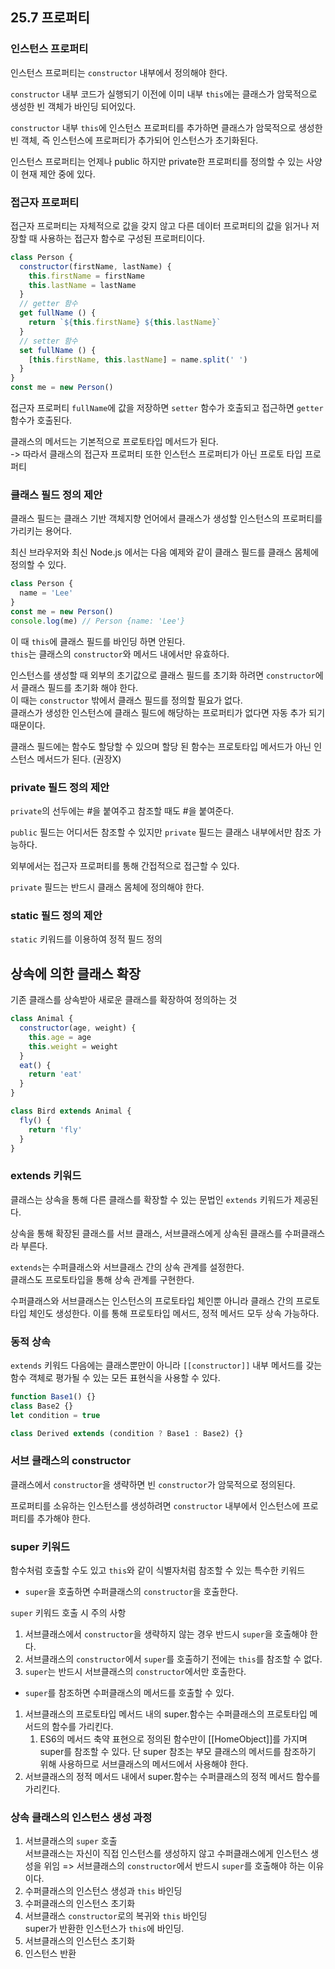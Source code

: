 ## 25.7 프로퍼티

### 인스턴스 프로퍼티

인스턴스 프로퍼티는 `constructor` 내부에서 정의해야 한다.

`constructor` 내부 코드가 실행되기 이전에 이미 내부 `this`에는 클래스가 암묵적으로 생성한 빈 객체가 바인딩 되어있다.

`constructor` 내부 `this`에 인스턴스 프로퍼티를 추가하면 클래스가 암묵적으로 생성한 빈 객체, 즉 인스턴스에 프로퍼티가 추가되어 인스턴스가 초기화된다.

인스턴스 프로퍼티는 언제나 public 하지만 private한 프로퍼티를 정의할 수 있는 사양이 현재 제안 중에 있다.

### 접근자 프로퍼티

접근자 프로퍼티는 자체적으로 값을 갖지 않고 다른 데이터 프로퍼티의 값을 읽거나 저장할 때 사용하는 접근자 함수로 구성된 프로퍼티이다.

```js
class Person {
  constructor(firstName, lastName) {
    this.firstName = firstName
    this.lastName = lastName
  }
  // getter 함수
  get fullName () {
    return `${this.firstName} ${this.lastName}`
  }
  // setter 함수
  set fullName () {
    [this.firstName, this.lastName] = name.split(' ')
  }
}
const me = new Person()
```

접근자 프로퍼티 `fullName`에 값을 저장하면 `setter` 함수가 호출되고 접근하면 `getter` 함수가 호출된다.

클래스의 메서드는 기본적으로 프로토타입 메서드가 된다.  
-> 따라서 클래스의 접근자 프로퍼티 또한 인스턴스 프로퍼티가 아닌 프로토 타입 프로퍼티

### 클래스 필드 정의 제안

클래스 필드는 클래스 기반 객체지향 언어에서 클래스가 생성할 인스턴스의 프로퍼티를 가리키는 용어다.

최신 브라우저와 최신 Node.js 에서는 다음 예제와 같이 클래스 필드를 클래스 몸체에 정의할 수 있다.

```js
class Person {
  name = 'Lee'
}
const me = new Person()
console.log(me) // Person {name: 'Lee'}
```

이 때 `this`에 클래스 필드를 바인딩 하면 안된다.  
`this`는 클래스의 `constructor`와 메서드 내에서만 유효하다.

인스턴스를 생성할 때 외부의 초기값으로 클래스 필드를 초기화 하려면 `constructor`에서 클래스 필드를 초기화 해야 한다.  
이 때는 `constructor` 밖에서 클래스 필드를 정의할 필요가 없다.  
클래스가 생성한 인스턴스에 클래스 필드에 해당하는 프로퍼티가 없다면 자동 추가 되기 때문이다.

클래스 필드에는 함수도 할당할 수 있으며 할당 된 함수는 프로토타입 메서드가 아닌 인스턴스 메서드가 된다. (권장X)

### private 필드 정의 제안

`private`의 선두에는 #을 붙여주고 참조할 때도 #을 붙여준다.

`public` 필드는 어디서든 참조할 수 있지만 `private` 필드는 클래스 내부에서만 참조 가능하다.

외부에서는 접근자 프로퍼티를 통해 간접적으로 접근할 수 있다.

`private` 필드는 반드시 클래스 몸체에 정의해야 한다.

### static 필드 정의 제안

`static` 키워드를 이용하여 정적 필드 정의

## 상속에 의한 클래스 확장

기존 클래스를 상속받아 새로운 클래스를 확장하여 정의하는 것

```js
class Animal {
  constructor(age, weight) {
    this.age = age
    this.weight = weight
  }
  eat() {
    return 'eat'
  }
}

class Bird extends Animal {
  fly() {
    return 'fly'
  }
}
```

### extends 키워드

클래스는 상속을 통해 다른 클래스를 확장할 수 있는 문법인 `extends` 키워드가 제공된다.

상속을 통해 확장된 클래스를 서브 클래스, 서브클래스에게 상속된 클래스를 수퍼클래스라 부른다.

`extends`는 수퍼클래스와 서브클래스 간의 상속 관계를 설정한다.  
클래스도 프로토타입을 통해 상속 관계를 구현한다.

수퍼클래스와 서브클래스는 인스턴스의 프로토타입 체인뿐 아니라 클래스 간의 프로토타입 체인도 생성한다. 이를 통해 프로토타입 메서드, 정적 메서드 모두 상속 가능하다.

### 동적 상속

`extends` 키워드 다음에는 클래스뿐만이 아니라 `[[constructor]]` 내부 메서드를 갖는 함수 객체로 평가될 수 있는 모든 표현식을 사용할 수 있다.

```js
function Base1() {}
class Base2 {}
let condition = true

class Derived extends (condition ? Base1 : Base2) {}
```
### 서브 클래스의 constructor

클래스에서 `constructor`을 생략하면 빈 `constructor`가 암묵적으로 정의된다.

프로퍼티를 소유하는 인스턴스를 생성하려면 `constructor` 내부에서 인스턴스에 프로퍼티를 추가해야 한다.

### super 키워드

함수처럼 호출할 수도 있고 `this`와 같이 식별자처럼 참조할 수 있는 특수한 키워드

- `super`을 호출하면 수퍼클래스의 `constructor`을 호출한다.

`super` 키워드 호출 시 주의 사항

1. 서브클래스에서 `constructor`을 생략하지 않는 경우 반드시 `super`을 호출해야 한다.
1. 서브클래스의 `constructor`에서 `super`를 호출하기 전에는 `this`를 참조할 수 없다.
1. `super`는 반드시 서브클래스의 `constructor`에서만 호출한다.

- `super`를 참조하면 수퍼클래스의 메서드를 호출할 수 있다.

1. 서브클래스의 프로토타입 메서드 내의 super.함수는 수퍼클래스의 프로토타입 메서드의 함수를 가리킨다.
    1. ES6의 메서드 축약 표현으로 정의된 함수만이 [[HomeObject]]를 가지며 super를 참조할 수 있다. 단 super 참조는 부모 클래스의 메서드를 참조하기 위해 사용하므로 서브클래스의 메서드에서 사용해야 한다.
2. 서브클래스의 정적 메서드 내에서 super.함수는 수퍼클래스의 정적 메서드 함수를 가리킨다.

### 상속 클래스의 인스턴스 생성 과정
1. 서브클래스의 `super` 호출  
  서브클래스는 자신이 직접 인스턴스를 생성하지 않고 수퍼클래스에게 인스턴스 생성을 위임 => 서브클래스의 `constructor`에서 반드시 `super`를 호출해야 하는 이유이다.
1. 수퍼클래스의 인스턴스 생성과 `this` 바인딩
1. 수퍼클래스의 인스턴스 초기화
1. 서브클래스 `constructor`로의 복귀와 `this` 바인딩  
  super가 반환한 인스턴스가 `this`에 바인딩.
1. 서브클래스의 인스턴스 초기화
1. 인스턴스 반환
